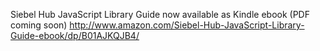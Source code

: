 Siebel Hub JavaScript Library Guide now available as Kindle ebook (PDF coming soon)
http://www.amazon.com/Siebel-Hub-JavaScript-Library-Guide-ebook/dp/B01AJKQJB4/

